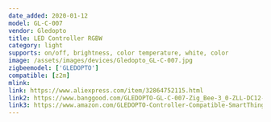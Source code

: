 ```yaml
---
date_added: 2020-01-12
model: GL-C-007
vendor: Gledopto
title: LED Controller RGBW
category: light
supports: on/off, brightness, color temperature, white, color
image: /assets/images/devices/Gledopto_GL-C-007.jpg
zigbeemodel: ['GLEDOPTO']
compatible: [z2m]
mlink: 
link: https://www.aliexpress.com/item/32864752115.html
link2: https://www.banggood.com/GLEDOPTO-GL-C-007-Zig_Bee-3_0-ZLL-DC12-24V-RGBW-LED-Strip-Dimmer-Controller-Work-with-Philip-Hue-p-1471008.html
link3: https://www.amazon.com/GLEDOPTO-Controller-Compatible-SmartThings-Lightify/dp/B07X8V8TBR
---
```

